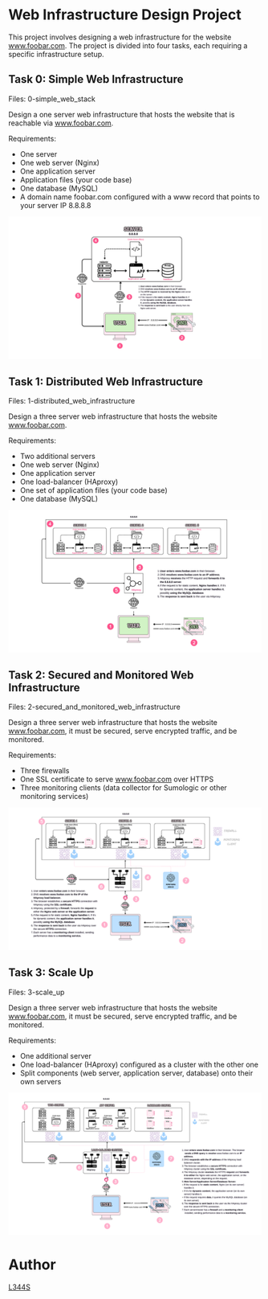 # Web Infrastructure Design Project

This project involves designing a web infrastructure for the website www.foobar.com. The project is divided into four tasks, each requiring a specific infrastructure setup.

## Task 0: Simple Web Infrastructure
Files: 0-simple_web_stack

Design a one server web infrastructure that hosts the website that is reachable via www.foobar.com.

Requirements:

- One server
- One web server (Nginx)
- One application server
- Application files (your code base)
- One database (MySQL)
- A domain name foobar.com configured with a www record that points to your server IP 8.8.8.8

![0-simple_web_stack.png](docs/0-simple_web_stack.png)

## Task 1: Distributed Web Infrastructure
Files: 1-distributed_web_infrastructure

Design a three server web infrastructure that hosts the website www.foobar.com.

Requirements:
- Two additional servers
- One web server (Nginx)
- One application server
- One load-balancer (HAproxy)
- One set of application files (your code base)
- One database (MySQL)

![1-distributed_web_infrastructure.png](docs/1-distributed_web_infrastructure.png)

## Task 2: Secured and Monitored Web Infrastructure
Files: 2-secured_and_monitored_web_infrastructure

Design a three server web infrastructure that hosts the website www.foobar.com, it must be secured, serve encrypted traffic, and be monitored.

Requirements:

- Three firewalls
- One SSL certificate to serve www.foobar.com over HTTPS
- Three monitoring clients (data collector for Sumologic or other monitoring services)

![2-secured_and_monitored_web_infrastructure.png](docs/2-secured_and_monitored_web_infrastructure.png)

## Task 3: Scale Up
Files: 3-scale_up

Design a three server web infrastructure that hosts the website www.foobar.com, it must be secured, serve encrypted traffic, and be monitored.

Requirements:

- One additional server
- One load-balancer (HAproxy) configured as a cluster with the other one
- Split components (web server, application server, database) onto their own servers

![3-scale_up.png](docs/3-scale_up.png)

# Author
[L344S](https://github.com/L344S)